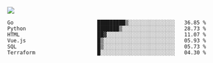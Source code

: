 ![](https://github-profile-summary-cards.vercel.app/api/cards/profile-details?username=igtm&theme=dracula)
<!--START_SECTION:waka-->

```text
Go                           █████████▒░░░░░░░░░░░░░░░   36.85 %
Python                       ███████▒░░░░░░░░░░░░░░░░░   28.73 %
HTML                         ██▓░░░░░░░░░░░░░░░░░░░░░░   11.07 %
Vue.js                       █▒░░░░░░░░░░░░░░░░░░░░░░░   05.93 %
SQL                          █▒░░░░░░░░░░░░░░░░░░░░░░░   05.73 %
Terraform                    █░░░░░░░░░░░░░░░░░░░░░░░░   04.30 %
```

<!--END_SECTION:waka-->
